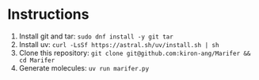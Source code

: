 # Instructions
1. Install git and tar: ``sudo dnf install -y git tar``
2. Install uv: ``curl -LsSf https://astral.sh/uv/install.sh | sh``
3. Clone this repository: ``git clone git@github.com:kiron-ang/Marifer && cd Marifer``
4. Generate molecules: ``uv run marifer.py``